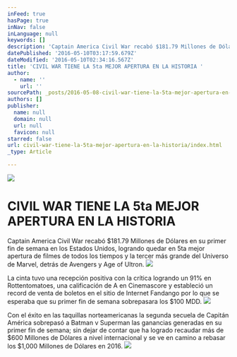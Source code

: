 ```yaml
---
inFeed: true
hasPage: true
inNav: false
inLanguage: null
keywords: []
description: 'Captain America Civil War recabó $181.79 Millones de Dólares en su primer fin de semana en los Estados Unidos, logrando quedar en 5ta mejor apertura de filmes de todos los tiempos y la tercer más grande del Universo de Marvel, detrás de Avengers y Age of Ultron.'
datePublished: '2016-05-10T03:17:59.679Z'
dateModified: '2016-05-10T02:34:16.567Z'
title: 'CIVIL WAR TIENE LA 5ta MEJOR APERTURA EN LA HISTORIA '
author:
  - name: ''
    url: ''
sourcePath: _posts/2016-05-08-civil-war-tiene-la-5ta-mejor-apertura-en-la-historia.md
authors: []
publisher:
  name: null
  domain: null
  url: null
  favicon: null
starred: false
url: civil-war-tiene-la-5ta-mejor-apertura-en-la-historia/index.html
_type: Article

---
```

![](https://the-grid-user-content.s3-us-west-2.amazonaws.com/953dee80-9357-4adf-88f5-c7c7b4518f78.jpg)

# CIVIL WAR TIENE LA 5ta MEJOR APERTURA EN LA HISTORIA 

Captain America Civil War recabó $181.79 Millones de Dólares en su primer fin de semana en los Estados Unidos, logrando quedar en 5ta mejor apertura de filmes de todos los tiempos y la tercer más grande del Universo de Marvel, detrás de Avengers y Age of Ultron.
![](https://s3-us-west-2.amazonaws.com/the-grid-img/p/08b718445b64743af88abd2a4305050776349476.png)

La cinta tuvo una recepción positiva con la crítica logrando un 91% en Rottentomatoes, una calificación de A en Cinemascore y estableció un record de venta de boletos en el sitio de Internet Fandango por lo que se esperaba que su primer fin de semana sobrepasara los $100 MDD.
![](https://s3-us-west-2.amazonaws.com/the-grid-img/p/5026064d3d7959c1cf74c132773c96df8219142e.png)

Con el éxito en las taquillas norteamericanas la segunda secuela de Capitán América sobrepasó a Batman v Superman las ganancias generadas en su primer fin de semana; sin dejar de contar que ha logrado recaudar más de $600 Millones de Dólares a nivel internacional y se ve en camino a rebasar los $1,000 Millones de Dólares en 2016\.
![](https://the-grid-user-content.s3-us-west-2.amazonaws.com/e5329c65-2067-4abe-8ea4-1658f85e2524.jpg)